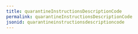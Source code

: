 ```yaml
---
title: quarantineInstructionsDescriptionCode
permalink: quarantineInstructionsDescriptionCode
jsonid: quarantineinstructionsdescriptioncode
---
```

